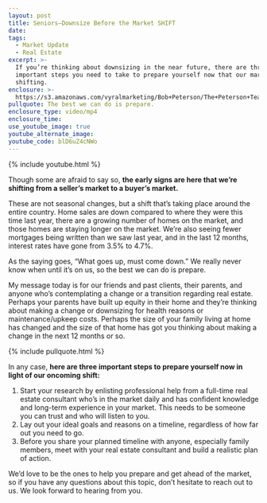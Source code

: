```yaml
---
layout: post
title: Seniors—Downsize Before the Market SHIFT
date:
tags:
  - Market Update
  - Real Estate
excerpt: >-
  If you’re thinking about downsizing in the near future, there are three
  important steps you need to take to prepare yourself now that our market is
  shifting.
enclosure: >-
  https://s3.amazonaws.com/vyralmarketing/Bob+Peterson/The+Peterson+Team-+Seniors+-+Downsize+Before+the+Market+SHIFT.mp4
pullquote: The best we can do is prepare.
enclosure_type: video/mp4
enclosure_time:
use_youtube_image: true
youtube_alternate_image:
youtube_code: blD6uZ4cNWo
---
```


{% include youtube.html %}

Though some are afraid to say so, **the early signs are here that we’re shifting from a seller’s market to a buyer’s market.**

These are not seasonal changes, but a shift that’s taking place around the entire country. Home sales are down compared to where they were this time last year, there are a growing number of homes on the market, and those homes are staying longer on the market. We’re also seeing fewer mortgages being written than we saw last year, and in the last 12 months, interest rates have gone from 3.5% to 4.7%.

As the saying goes, “What goes up, must come down.” We really never know when until it’s on us, so the best we can do is prepare.

My message today is for our friends and past clients, their parents, and anyone who’s contemplating a change or a transition regarding real estate. Perhaps your parents have built up equity in their home and they’re thinking about making a change or downsizing for health reasons or maintenance/upkeep costs. Perhaps the size of your family living at home has changed and the size of that home has got you thinking about making a change in the next 12 months or so.

{% include pullquote.html %}

In any case, **here are three important steps to prepare yourself now in light of our oncoming shift:**

1. Start your research by enlisting professional help from a full-time real estate consultant who’s in the market daily and has confident knowledge and long-term experience in your market. This needs to be someone you can trust and who will listen to you.
2. Lay out your ideal goals and reasons on a timeline, regardless of how far out you need to go.
3. Before you share your planned timeline with anyone, especially family members, meet with your real estate consultant and build a realistic plan of action.

We’d love to be the ones to help you prepare and get ahead of the market, so if you have any questions about this topic, don’t hesitate to reach out to us. We look forward to hearing from you.

&nbsp;